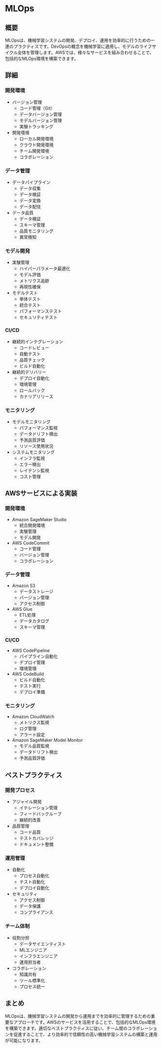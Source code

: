 # MLOps

## 概要
MLOpsは、機械学習システムの開発、デプロイ、運用を効率的に行うための一連のプラクティスです。DevOpsの概念を機械学習に適用し、モデルのライフサイクル全体を管理します。AWSでは、様々なサービスを組み合わせることで、包括的なMLOps環境を構築できます。

## 詳細

### 開発環境
- バージョン管理
  - コード管理（Git）
  - データバージョン管理
  - モデルバージョン管理
  - 実験トラッキング
- 開発環境
  - ローカル開発環境
  - クラウド開発環境
  - チーム開発環境
  - コラボレーション

### データ管理
- データパイプライン
  - データ収集
  - データ検証
  - データ変換
  - データ配信
- データ品質
  - データ検証
  - スキーマ管理
  - 品質モニタリング
  - 異常検知

### モデル開発
- 実験管理
  - ハイパーパラメータ最適化
  - モデル評価
  - メトリクス追跡
  - 再現性確保
- モデルテスト
  - 単体テスト
  - 統合テスト
  - パフォーマンステスト
  - セキュリティテスト

### CI/CD
- 継続的インテグレーション
  - コードレビュー
  - 自動テスト
  - 品質チェック
  - ビルド自動化
- 継続的デリバリー
  - デプロイ自動化
  - 環境管理
  - ロールバック
  - カナリアリリース

### モニタリング
- モデルモニタリング
  - パフォーマンス監視
  - データドリフト検出
  - 予測品質評価
  - リソース使用状況
- システムモニタリング
  - インフラ監視
  - エラー検出
  - レイテンシ監視
  - コスト管理

## AWSサービスによる実装

### 開発環境
- Amazon SageMaker Studio
  - 統合開発環境
  - 実験管理
  - モデル開発
- AWS CodeCommit
  - コード管理
  - バージョン管理
  - コラボレーション

### データ管理
- Amazon S3
  - データストレージ
  - バージョン管理
  - アクセス制御
- AWS Glue
  - ETL処理
  - データカタログ
  - スキーマ管理

### CI/CD
- AWS CodePipeline
  - パイプライン自動化
  - デプロイ管理
  - 環境管理
- AWS CodeBuild
  - ビルド自動化
  - テスト実行
  - デプロイ準備

### モニタリング
- Amazon CloudWatch
  - メトリクス監視
  - ログ管理
  - アラート設定
- Amazon SageMaker Model Monitor
  - モデル品質監視
  - データドリフト検出
  - 予測品質評価

## ベストプラクティス

### 開発プロセス
- アジャイル開発
  - イテレーション管理
  - フィードバックループ
  - 継続的改善
- 品質管理
  - コード品質
  - テストカバレッジ
  - ドキュメント整備

### 運用管理
- 自動化
  - プロセス自動化
  - テスト自動化
  - デプロイ自動化
- セキュリティ
  - アクセス制御
  - データ保護
  - コンプライアンス

### チーム体制
- 役割分担
  - データサイエンティスト
  - MLエンジニア
  - インフラエンジニア
  - 運用担当者
- コラボレーション
  - 知識共有
  - ツール標準化
  - プロセス統一

## まとめ
MLOpsは、機械学習システムの開発から運用までを効率的に管理するための重要なアプローチです。AWSのサービスを活用することで、包括的なMLOps環境を構築できます。適切なベストプラクティスに従い、チーム間のコラボレーションを促進することで、より効率的で信頼性の高い機械学習システムの構築と運用が可能になります。 
